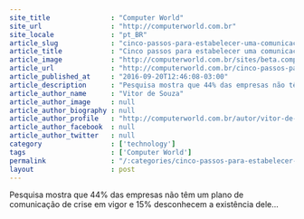 ```yaml
---
site_title               : "Computer World"
site_url                 : "http://computerworld.com.br"
site_locale              : "pt_BR"
article_slug             : "cinco-passos-para-estabelecer-uma-comunicacao-eficaz-apos-um-ciberataque"
article_title            : "Cinco passos para estabelecer uma comunicação eficaz após um ciberataque"
article_image            : "http://computerworld.com.br/sites/beta.computerworld.com.br/files/news_articles/megafone_comunicacao_.jpg"
article_url              : "http://computerworld.com.br/cinco-passos-para-estabelecer-uma-comunicacao-eficaz-apos-um-ciberataque"
article_published_at     : "2016-09-20T12:46:08-03:00"
article_description      : "Pesquisa mostra que 44% das empresas não têm um plano de comunicação de crise em vigor e 15% desconhecem a existência dele..."
article_author_name      : "Vitor de Souza"
article_author_image     : null
article_author_biography : null
article_author_profile   : "http://computerworld.com.br/autor/vitor-de-souza"
article_author_facebook  : null
article_author_twitter   : null
category                 : ['technology']
tags                     : ['Computer World']
permalink                : "/:categories/cinco-passos-para-estabelecer-uma-comunicacao-eficaz-apos-um-ciberataque/"
layout                   : post
---
```


Pesquisa mostra que 44% das empresas não têm um plano de comunicação de crise em vigor e 15% desconhecem a existência dele...
